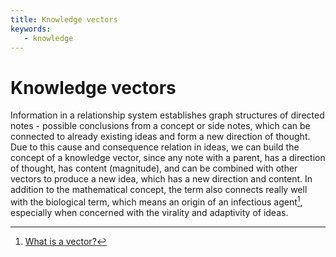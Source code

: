 ```yaml
---
title: Knowledge vectors
keywords: 
   - knowledge
---
```


# Knowledge vectors

Information in a relationship system establishes graph structures of directed notes - possible conclusions from a concept or side notes, which can be connected to already existing ideas and form a new direction of thought. Due to this cause and consequence relation in ideas, we can build the concept of a knowledge vector, since any note with a parent, has a direction of thought, has content (magnitude), and can be combined with other vectors to produce a new idea, which has a new direction and content. In addition to the mathematical concept, the term also connects really well with the biological term, which means an origin of an infectious agent[^1], especially when concerned with the virality and adaptivity of ideas.

[^1]: [What is a vector?](https://www.ncbi.nlm.nih.gov/pmc/articles/PMC5352812/)